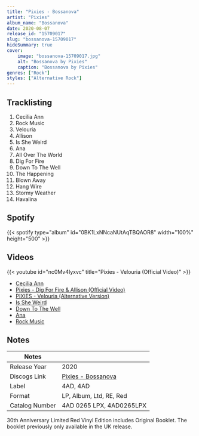 ```yaml
---
title: "Pixies - Bossanova"
artist: "Pixies"
album_name: "Bossanova"
date: 2020-08-07
release_id: "15709017"
slug: "bossanova-15709017"
hideSummary: true
cover:
    image: "bossanova-15709017.jpg"
    alt: "Bossanova by Pixies"
    caption: "Bossanova by Pixies"
genres: ["Rock"]
styles: ["Alternative Rock"]
---
```

## Tracklisting
1. Cecilia Ann
2. Rock Music
3. Velouria
4. Allison
5. Is She Weird
6. Ana
7. All Over The World
8. Dig For Fire
9. Down To The Well
10. The Happening
11. Blown Away
12. Hang Wire
13. Stormy Weather
14. Havalina
## Spotify
{{< spotify type="album" id="0BK1LxNNcaNUtAqTBQAOR8" width="100%" height="500" >}}

## Videos
{{< youtube id="nc0Mv4Iyxvc" title="Pixies - Velouria (Official Video)" >}}
- [Cecilia Ann](https://www.youtube.com/watch?v=V27ISDEbZ_Y)
- [Pixies - Dig For Fire & Allison (Official Video)](https://www.youtube.com/watch?v=n37Bdr559to)
- [PIXIES - Velouria (Alternative Version)](https://www.youtube.com/watch?v=Wjhg_3ilvpY)
- [Is She Weird](https://www.youtube.com/watch?v=Tpw9TkeZHoA)
- [Down To The Well](https://www.youtube.com/watch?v=UPxn_IvXZfI)
- [Ana](https://www.youtube.com/watch?v=jYJG9g47J4Y)
- [Rock Music](https://www.youtube.com/watch?v=vDVpJIidloc)

## Notes
| Notes          |             |
| ---------------| ----------- |
| Release Year   | 2020 |
| Discogs Link   | [Pixies - Bossanova](https://www.discogs.com/release/15709017-Pixies-Bossanova) |
| Label          | 4AD, 4AD |
| Format         | LP, Album, Ltd, RE, Red |
| Catalog Number | 4AD 0265 LPX, 4AD0265LPX |

30th Anniversary Limited Red Vinyl Edition includes Original Booklet.  The booklet previously only available in the UK release.

